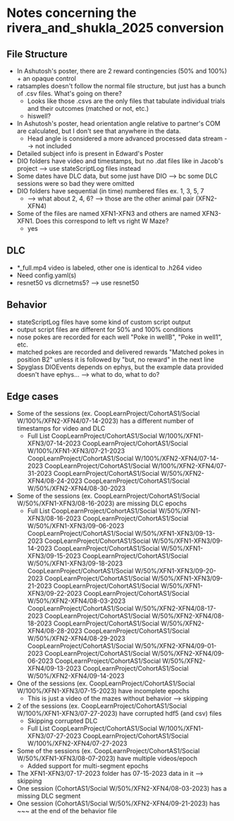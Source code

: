 # Notes concerning the rivera_and_shukla_2025 conversion

## File Structure
- In Ashutosh's poster, there are 2 reward contingencies (50% and 100%) + an opaque control
- ratsamples doesn't follow the normal file structure, but just has a bunch of .csv files. What's going on there?
    - Looks like those .csvs are the only files that tabulate individual trials and their outcomes (matched or not, etc.)
    - hiswell?
- In Ashutosh's poster, head orientation angle relative to partner's COM are calculated, but I don't see that anywhere in the data.
    - Head angle is considered a more advanced processed data stream --> not included
- Detailed subject info is present in Edward's Poster
- DIO folders have video and timestamps, but no .dat files like in Jacob's project --> use stateScriptLog files instead
- Some dates have DLC data, but some just have DIO --> bc some DLC sessions were so bad they were omitted
- DIO folders have sequential (in time) numbered files ex. 1, 3, 5, 7
    - --> what about 2, 4, 6? --> those are the other animal pair (XFN2-XFN4)
- Some of the files are named XFN1-XFN3 and others are named XFN3-XFN1. Does this correspond to left vs right W Maze?
    - yes

## DLC
- *_full.mp4 video is labeled, other one is identical to .h264 video
- Need config.yaml(s)
- resnet50 vs dlcrnetms5? --> use resnet50

## Behavior

- stateScriptLog files have some kind of custom script output
- output script files are different for 50% and 100% conditions
- nose pokes are recorded for each well "Poke in wellB", "Poke in well1", etc.
- matched pokes are recorded and delivered rewards "Matched pokes in position B2" unless it is followed by "but, no reward" in the next line
- Spyglass DIOEvents depends on ephys, but the example data provided doesn't have ephys... --> what to do, what to do?

## Edge cases
- Some of the sessions (ex. CoopLearnProject/CohortAS1/Social W/100%/XFN2-XFN4/07-14-2023) has a different number of timestamps for video and DLC
    - Full List
        CoopLearnProject/CohortAS1/Social W/100%/XFN1-XFN3/07-14-2023
        CoopLearnProject/CohortAS1/Social W/100%/XFN1-XFN3/07-21-2023
        CoopLearnProject/CohortAS1/Social W/100%/XFN2-XFN4/07-14-2023
        CoopLearnProject/CohortAS1/Social W/100%/XFN2-XFN4/07-31-2023
        CoopLearnProject/CohortAS1/Social W/50%/XFN2-XFN4/08-24-2023
        CoopLearnProject/CohortAS1/Social W/50%/XFN2-XFN4/08-30-2023
- Some of the sessions (ex. CoopLearnProject/CohortAS1/Social W/50%/XFN1-XFN3/08-16-2023) are missing DLC epochs
    - Full List
        CoopLearnProject/CohortAS1/Social W/50%/XFN1-XFN3/08-16-2023
        CoopLearnProject/CohortAS1/Social W/50%/XFN1-XFN3/09-06-2023
        CoopLearnProject/CohortAS1/Social W/50%/XFN1-XFN3/09-13-2023
        CoopLearnProject/CohortAS1/Social W/50%/XFN1-XFN3/09-14-2023
        CoopLearnProject/CohortAS1/Social W/50%/XFN1-XFN3/09-15-2023
        CoopLearnProject/CohortAS1/Social W/50%/XFN1-XFN3/09-18-2023
        CoopLearnProject/CohortAS1/Social W/50%/XFN1-XFN3/09-20-2023
        CoopLearnProject/CohortAS1/Social W/50%/XFN1-XFN3/09-21-2023
        CoopLearnProject/CohortAS1/Social W/50%/XFN1-XFN3/09-22-2023
        CoopLearnProject/CohortAS1/Social W/50%/XFN2-XFN4/08-03-2023
        CoopLearnProject/CohortAS1/Social W/50%/XFN2-XFN4/08-17-2023
        CoopLearnProject/CohortAS1/Social W/50%/XFN2-XFN4/08-18-2023
        CoopLearnProject/CohortAS1/Social W/50%/XFN2-XFN4/08-28-2023
        CoopLearnProject/CohortAS1/Social W/50%/XFN2-XFN4/08-29-2023
        CoopLearnProject/CohortAS1/Social W/50%/XFN2-XFN4/09-01-2023
        CoopLearnProject/CohortAS1/Social W/50%/XFN2-XFN4/09-06-2023
        CoopLearnProject/CohortAS1/Social W/50%/XFN2-XFN4/09-13-2023
        CoopLearnProject/CohortAS1/Social W/50%/XFN2-XFN4/09-14-2023
- One of the sessions (ex. CoopLearnProject/CohortAS1/Social W/100%/XFN1-XFN3/07-15-2023) have incomplete epochs
    - This is just a video of the mazes without behavior --> skipping
- 2 of the sessions (ex. CoopLearnProject/CohortAS1/Social W/100%/XFN1-XFN3/07-27-2023) have corrupted hdf5 (and csv) files
    - Skipping corrupted DLC
    - Full List
        CoopLearnProject/CohortAS1/Social W/100%/XFN1-XFN3/07-27-2023
        CoopLearnProject/CohortAS1/Social W/100%/XFN2-XFN4/07-27-2023
- Some of the sessions (ex. CoopLearnProject/CohortAS1/Social W/50%/XFN1-XFN3/08-07-2023) have multiple videos/epoch
    - Added support for multi-segment epochs
- The XFN1-XFN3/07-17-2023 folder has 07-15-2023 data in it --> skipping
- One session (CohortAS1/Social W/50%/XFN2-XFN4/08-03-2023) has a missing DLC segment
- One session (CohortAS1/Social W/50%/XFN2-XFN4/09-21-2023) has ~~~ at the end of the behavior file
